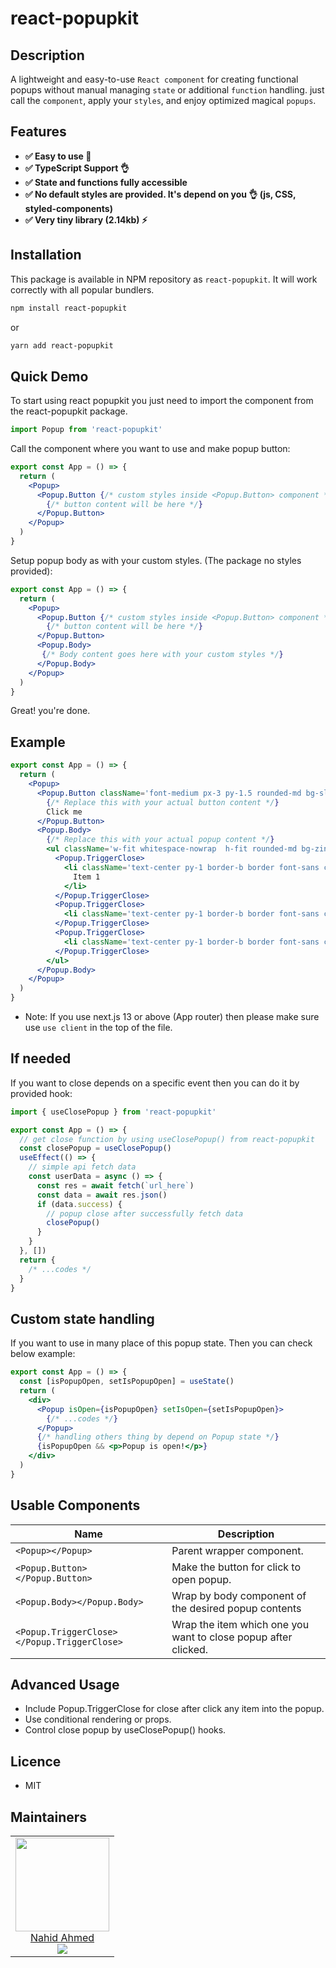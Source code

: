 # react-popupkit

## Description

A lightweight and easy-to-use `React component` for creating functional popups without manual managing `state` or additional `function` handling. just call the `component`, apply your `styles`, and enjoy optimized magical `popups`.

## Features

- **✅ Easy to use 🚀**
- **✅ TypeScript Support 👌**
- **✅ State and functions fully accessible**
- **✅ No default styles are provided. It's depend on you 👌 (js, CSS, styled-components)**
- **✅ Very tiny library (2.14kb) ⚡️**

## Installation

This package is available in NPM repository as `react-popupkit`. It will work correctly with all popular bundlers.

```bash
npm install react-popupkit
```

or

```bash
yarn add react-popupkit
```

## Quick Demo

To start using react popupkit you just need to import the component from the react-popupkit package.

```jsx
import Popup from 'react-popupkit'
```

Call the component where you want to use and make popup button:

```jsx
export const App = () => {
  return (
    <Popup>
      <Popup.Button {/* custom styles inside <Popup.Button> component */}>
        {/* button content will be here */}
      </Popup.Button>
    </Popup>
  )
}
```

Setup popup body as with your custom styles. (The package no styles provided):

```jsx
export const App = () => {
  return (
    <Popup>
      <Popup.Button {/* custom styles inside <Popup.Button> component */}>
        {/* button content will be here */}
      </Popup.Button>
      <Popup.Body>
       {/* Body content goes here with your custom styles */}
      </Popup.Body>
    </Popup>
  )
}
```

Great! you're done.

## Example

```jsx
export const App = () => {
  return (
    <Popup>
      <Popup.Button className='font-medium px-3 py-1.5 rounded-md bg-slate-600 text-white'>
        {/* Replace this with your actual button content */}
        Click me
      </Popup.Button>
      <Popup.Body>
        {/* Replace this with your actual popup content */}
        <ul className='w-fit whitespace-nowrap  h-fit rounded-md bg-zinc-100 border absolute top-full left-full'>
          <Popup.TriggerClose>
            <li className='text-center py-1 border-b border font-sans cursor-pointer hover:bg-zinc-200 px-10'>
              Item 1
            </li>
          </Popup.TriggerClose>
          <Popup.TriggerClose>
            <li className='text-center py-1 border-b border font-sans cursor-pointer hover:bg-zinc-200'>Item 2</li>
          </Popup.TriggerClose>
          <Popup.TriggerClose>
            <li className='text-center py-1 border-b border font-sans cursor-pointer hover:bg-zinc-200'>Item 3</li>
          </Popup.TriggerClose>
        </ul>
      </Popup.Body>
    </Popup>
  )
}
```

- Note: If you use next.js 13 or above (App router) then please make sure use `use client` in the top of the file.

## If needed

If you want to close depends on a specific event then you can do it by provided hook:

```jsx
import { useClosePopup } from 'react-popupkit'

export const App = () => {
  // get close function by using useClosePopup() from react-popupkit
  const closePopup = useClosePopup()
  useEffect(() => {
    // simple api fetch data
    const userData = async () => {
      const res = await fetch(`url_here`)
      const data = await res.json()
      if (data.success) {
        // popup close after successfully fetch data
        closePopup()
      }
    }
  }, [])
  return {
    /* ...codes */
  }
}
```

## Custom state handling

If you want to use in many place of this popup state. Then you can check below example:

```jsx
export const App = () => {
  const [isPopupOpen, setIsPopupOpen] = useState()
  return (
    <div>
      <Popup isOpen={isPopupOpen} setIsOpen={setIsPopupOpen}>
        {/* ...codes */}
      </Popup>
      {/* handling others thing by depend on Popup state */}
      {isPopupOpen && <p>Popup is open!</p>}
    </div>
  )
}
```

## Usable Components

| Name                                        | Description                                                    |
| ------------------------------------------- | -------------------------------------------------------------- |
| `<Popup></Popup>`                           | Parent wrapper component.                                      |
| `<Popup.Button></Popup.Button>`             | Make the button for click to open popup.                       |
| `<Popup.Body></Popup.Body>`                 | Wrap by body component of the desired popup contents           |
| `<Popup.TriggerClose></Popup.TriggerClose>` | Wrap the item which one you want to close popup after clicked. |

## Advanced Usage

- Include Popup.TriggerClose for close after click any item into the popup.
- Use conditional rendering or props.
- Control close popup by useClosePopup() hooks.

## Licence

- MIT

## Maintainers

<table>
  <tbody>
    <tr>
      <td align="center">
        <a href="https://nahid-ahmed.netlify.app/" target="_blank">
          <img width="150" height="150" src="https://avatars.githubusercontent.com/u/121648135?s=400&u=bacda54a66f53fa97ff1258b5abb989454a31f7e&v=4">
          </br>
         Nahid Ahmed
        </a>
        <div>
          <a href="https://www.linkedin.com/in/nahid-ahmed-281901212/" target="_blank">
            <img src="https://img.shields.io/twitter/follow/ElaziziYoussouf.svg?style=social&label=Follow" />
          </a>
        </div>
      </td>
    </tr>
  <tbody>
</table>
